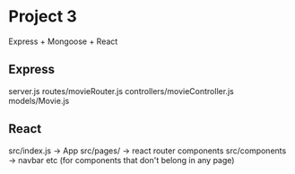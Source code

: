 # Project 3

Express + Mongoose + React

## Express

server.js
routes/movieRouter.js
controllers/movieController.js
models/Movie.js

## React

src/index.js -> App
src/pages/ -> react router components
src/components -> navbar etc (for components that don't belong in any page)
